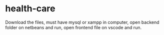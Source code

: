 # health-care
Download the files,
must have mysql or xampp in computer,
open backend folder on netbeans and run,
open frontend file on vscode and run.
